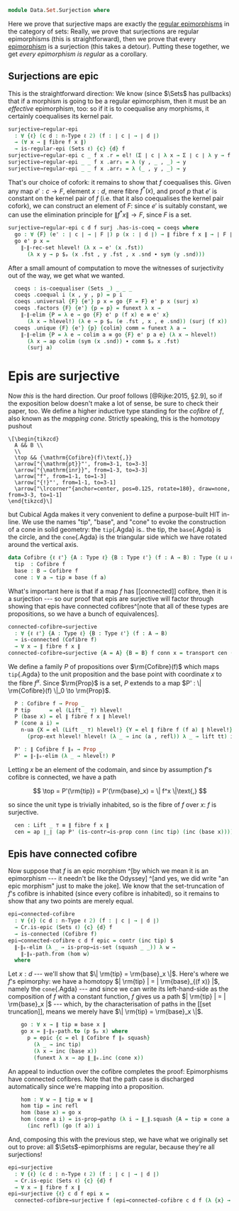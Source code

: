 <!--
```agda
open import Cat.Diagram.Coequaliser.RegularEpi
open import Cat.Diagram.Coequaliser
open import Cat.Prelude

open import Homotopy.Connectedness

import Cat.Reasoning as Cr
```
-->

```agda
module Data.Set.Surjection where
```

<!--
```agda
open is-coequaliser
open is-regular-epi
open Coequaliser
```
-->

Here we prove that surjective maps are exactly the [regular epimorphisms]
in the category of sets: Really, we prove that surjections are regular
epimorphisms (this is straightforward), then we prove that every
[epimorphism] is a surjection (this takes a detour). Putting these
together, we get _every epimorphism is regular_ as a corollary.

[regular epimorphisms]: Cat.Diagram.Coequaliser.RegularEpi.html#regular-epimorphisms
[epimorphism]: Cat.Morphism.html#epis

## Surjections are epic

This is the straightforward direction: We know (since $\Sets$ has
pullbacks) that if a morphism is going to be a regular epimorphism, then
it must be an _effective_ epimorphism, too: so if it is to coequalise
any morphisms, it certainly coequalises its kernel pair.

```agda
surjective→regular-epi
  : ∀ {ℓ} (c d : n-Type ℓ 2) (f : ∣ c ∣ → ∣ d ∣)
  → (∀ x → ∥ fibre f x ∥)
  → is-regular-epi (Sets ℓ) {c} {d} f
surjective→regular-epi c _ f x .r = el! (Σ ∣ c ∣ λ x → Σ ∣ c ∣ λ y → f x ≡ f y)
surjective→regular-epi _ _ f x .arr₁ = λ (y , _ , _) → y
surjective→regular-epi _ _ f x .arr₂ = λ (_ , y , _) → y
```

That's our choice of cofork: it remains to show that $f$ coequalises
this. Given any map $e' : c \to F$, element $x : d$, mere fibre
$f^*(x)$, and proof $p$ that $e'$ is constant on the kernel pair of $f$
(i.e. that it also coequalises the kernel pair cofork), we can construct
an element of $F$: since $e'$ is suitably constant, we can use the
elimination principle for $\| f^*x \| \to F$, since $F$ is a set.

```agda
surjective→regular-epi c d f surj .has-is-coeq = coeqs where
  go : ∀ {F} (e' : ∣ c ∣ → ∣ F ∣) p (x : ∣ d ∣) → ∥ fibre f x ∥ → ∣ F ∣
  go e' p x =
    ∥-∥-rec-set hlevel! (λ x → e' (x .fst))
      (λ x y → p $ₚ (x .fst , y .fst , x .snd ∙ sym (y .snd)))
```

After a small amount of computation to move the witnesses of
surjectivity out of the way, we get what we wanted.

```agda
  coeqs : is-coequaliser (Sets _) _ _ _
  coeqs .coequal i (x , y , p) = p i
  coeqs .universal {F} {e'} p x = go {F = F} e' p x (surj x)
  coeqs .factors {F} {e'} {p = p} = funext λ x →
    ∥-∥-elim {P = λ e → go {F} e' p (f x) e ≡ e' x}
      (λ x → hlevel!) (λ e → p $ₚ (e .fst , x , e .snd)) (surj (f x))
  coeqs .unique {F} {e'} {p} {colim} comm = funext λ a →
    ∥-∥-elim {P = λ e → colim a ≡ go {F} e' p a e} (λ x → hlevel!)
      (λ x → ap colim (sym (x .snd)) ∙ comm $ₚ x .fst)
      (surj a)
```

# Epis are surjective

Now _this_ is the hard direction. Our proof follows [@Rijke:2015, §2.9],
so if the exposition below doesn't make a lot of sense, be sure to check
their paper, too. We define a higher inductive type standing for the
_cofibre_ of $f$, also known as the _mapping cone_. Strictly speaking,
this is the homotopy pushout

~~~{.quiver}
\[\begin{tikzcd}
  A && B \\
  \\
  \top && {\mathrm{Cofibre}(f)\text{,}}
  \arrow["{\mathrm{pt}}"', from=3-1, to=3-3]
  \arrow["{\mathrm{inr}}", from=1-3, to=3-3]
  \arrow["f", from=1-1, to=1-3]
  \arrow["{!}"', from=1-1, to=3-1]
  \arrow["\lrcorner"{anchor=center, pos=0.125, rotate=180}, draw=none, from=3-3, to=1-1]
\end{tikzcd}\]
~~~

but Cubical Agda makes it very convenient to define a purpose-built HIT
in-line. We use the names "tip", "base", and "cone" to evoke the
construction of a cone in solid geometry: the `tip`{.Agda} is.. the tip,
the `base`{.Agda} is the circle, and the `cone`{.Agda} is the triangular
side which we have rotated around the vertical axis.

```agda
data Cofibre {ℓ ℓ'} {A : Type ℓ} {B : Type ℓ'} (f : A → B) : Type (ℓ ⊔ ℓ') where
  tip  : Cofibre f
  base : B → Cofibre f
  cone : ∀ a → tip ≡ base (f a)
```

What's important here is that if a map $f$ has [[connected]] cofibre, then
it is a surjection --- so our proof that epis are surjective will factor
through showing that epis have connected cofibres^[note that all of
these types are propositions, so we have a bunch of equivalences].

```agda
connected-cofibre→surjective
  : ∀ {ℓ ℓ'} {A : Type ℓ} {B : Type ℓ'} (f : A → B)
  → is-connected (Cofibre f)
  → ∀ x → ∥ fibre f x ∥
connected-cofibre→surjective {A = A} {B = B} f conn x = transport cen (lift tt) where
```

We define a family $P$ of propositions over $\rm{Cofibre}(f)$ which maps
`tip`{.Agda} to the unit proposition and the base point with coordinate
$x$ to the fibre $f^x$. Since $\rm{Prop}$ is a set, $P$ extends to a map
$P' : \| \rm{Cofibre}(f) \|_0 \to \rm{Prop}$.

```agda
  P : Cofibre f → Prop _
  P tip      = el (Lift _ ⊤) hlevel!
  P (base x) = el ∥ fibre f x ∥ hlevel!
  P (cone a i) =
    n-ua {X = el (Lift _ ⊤) hlevel!} {Y = el ∥ fibre f (f a) ∥ hlevel!}
      (prop-ext hlevel! hlevel! (λ _ → inc (a , refl)) λ _ → lift tt) i

  P' : ∥ Cofibre f ∥₀ → Prop _
  P' = ∥-∥₀-elim (λ _ → hlevel!) P
```

Letting $x$ be an element of the codomain, and since by assumption $f$'s
cofibre is connected, we have a path

$$
\top = P'(\rm{tip}) = P'(\rm{base}_x) = \| f^x \|\text{,}
$$

so since the unit type is trivially inhabited, so is the fibre of $f$
over $x$: $f$ is surjective.

```agda
  cen : Lift _ ⊤ ≡ ∥ fibre f x ∥
  cen = ap ∣_∣ (ap P' (is-contr→is-prop conn (inc tip) (inc (base x))))
```

## Epis have connected cofibre

Now suppose that $f$ is an epic morphism ^[by which we mean it is an
epimorphism --- it needn't be like the Odyssey] ^[and yes, we did write
"an epic morphism" just to make the joke]. We know that the
set-truncation of $f$'s cofibre is inhabited (since every cofibre is
inhabited), so it remains to show that any two points are merely equal.

```agda
epi→connected-cofibre
  : ∀ {ℓ} (c d : n-Type ℓ 2) (f : ∣ c ∣ → ∣ d ∣)
  → Cr.is-epic (Sets ℓ) {c} {d} f
  → is-connected (Cofibre f)
epi→connected-cofibre c d f epic = contr (inc tip) $
  ∥-∥₀-elim (λ _ → is-prop→is-set (squash _ _)) λ w →
    ∥-∥₀-path.from (hom w)
  where
```

Let $x : d$ --- we'll show that $\| \rm{tip} = \rm{base}_x \|$. Here's
where we $f$'s epimorphy: we have a homotopy $| \rm{tip} | = |
\rm{base}_{(f x)} |$, namely the `cone`{.Agda} --- and since we can
write its left-hand-side as the composition of $f$ with a constant
function, $f$ gives us a path $| \rm{tip} | = | \rm{base}_x |$ ---
which, by the characterisation of paths in the [[set truncation]], means
we merely have $\| \rm{tip} = \rm{base}_x \|$.

```agda
    go : ∀ x → ∥ tip ≡ base x ∥
    go x = ∥-∥₀-path.to (p $ₚ x) where
      p = epic {c = el ∥ Cofibre f ∥₀ squash}
        (λ _ → inc tip)
        (λ x → inc (base x))
        (funext λ x → ap ∥_∥₀.inc (cone x))
```

An appeal to induction over the cofibre completes the proof:
Epimorphisms have connected cofibres. Note that the path case is
discharged automatically since we're mapping into a proposition.

```agda
    hom : ∀ w → ∥ tip ≡ w ∥
    hom tip = inc refl
    hom (base x) = go x
    hom (cone a i) = is-prop→pathp (λ i → ∥_∥.squash {A = tip ≡ cone a i})
      (inc refl) (go (f a)) i
```

And, composing this with the previous step, we have what we originally
set out to prove: all $\Sets$-epimorphisms are regular, because they're
all surjections!

```agda
epi→surjective
  : ∀ {ℓ} (c d : n-Type ℓ 2) (f : ∣ c ∣ → ∣ d ∣)
  → Cr.is-epic (Sets ℓ) {c} {d} f
  → ∀ x → ∥ fibre f x ∥
epi→surjective {ℓ} c d f epi x =
  connected-cofibre→surjective f (epi→connected-cofibre c d f (λ {x} → epi {x})) x
```
